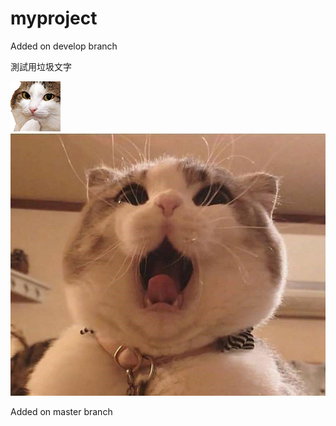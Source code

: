 # myproject


Added on develop branch

測試用垃圾文字<P>
![Cat](./NEKO/123.gif)
![cat](./NEKO/O口O.jpg)

Added on master branch
 